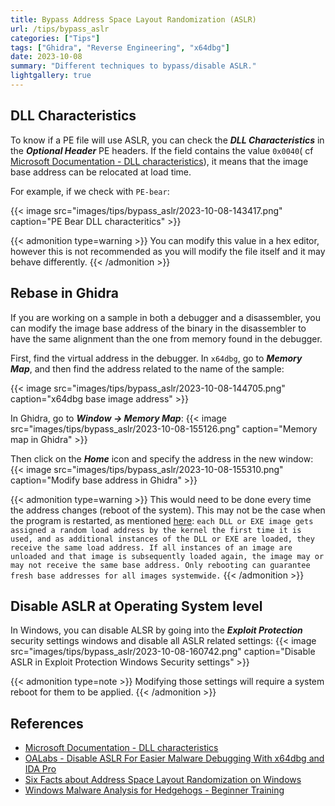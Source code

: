 ```yaml
---
title: Bypass Address Space Layout Randomization (ASLR)
url: /tips/bypass_aslr
categories: ["Tips"]
tags: ["Ghidra", "Reverse Engineering", "x64dbg"]
date: 2023-10-08
summary: "Different techniques to bypass/disable ASLR."
lightgallery: true
---
```


## DLL Characteristics

To know if a PE file will use ASLR, you can check the ***DLL Characteristics*** in the ***Optional Header*** PE headers. If the field contains the value `0x0040`( cf [Microsoft Documentation - DLL characteristics](https://learn.microsoft.com/en-us/windows/win32/debug/pe-format#dll-characteristics)), it means that the image base address can be relocated at load time. 

For example, if we check with `PE-bear`:

{{< image src="images/tips/bypass_aslr/2023-10-08-143417.png" caption="PE Bear DLL characteritics" >}}

{{< admonition type=warning >}}
You can modify this value in a hex editor, however this is not recommended as you will modify the file itself and it may behave differently.
{{< /admonition >}}

## Rebase in Ghidra

If you are working on a sample in both a debugger and a disassembler, you can modify the image base address of the binary in the disassembler to have the same alignment than the one from memory found in the debugger.

First, find the virtual address in the debugger. In `x64dbg`, go to ***Memory Map***, and then find the address related to the name of the sample:

{{< image src="images/tips/bypass_aslr/2023-10-08-144705.png" caption="x64dbg base image address" >}}


In Ghidra, go to ***Window -> Memory Map***:
{{< image src="images/tips/bypass_aslr/2023-10-08-155126.png" caption="Memory map in Ghidra" >}}

Then click on the ***Home*** icon and specify the address in the new window:
{{< image src="images/tips/bypass_aslr/2023-10-08-155310.png" caption="Modify base address in Ghidra" >}}

{{< admonition type=warning >}}
This would need to be done every time the address changes (reboot of the system). This may not be the case when the program is restarted, as mentioned [here](https://www.mandiant.com/resources/blog/six-facts-about-address-space-layout-randomization-on-windows):
`each DLL or EXE image gets assigned a random load address by the kernel the first time it is used, and as additional instances of the DLL or EXE are loaded, they receive the same load address. If all instances of an image are unloaded and that image is subsequently loaded again, the image may or may not receive the same base address. Only rebooting can guarantee fresh base addresses for all images systemwide.`
{{< /admonition >}}


## Disable ASLR at Operating System level

In Windows, you can disable ALSR by going into the ***Exploit Protection*** security settings windows and disable all ASLR related settings:
{{< image src="images/tips/bypass_aslr/2023-10-08-160742.png" caption="Disable ASLR in Exploit Protection Windows Security settings" >}}

{{< admonition type=note >}}
Modifying those settings will require a system reboot for them to be applied.
{{< /admonition >}}


## References

- [Microsoft Documentation - DLL characteristics](https://learn.microsoft.com/en-us/windows/win32/debug/pe-format#dll-characteristics)
- [ OALabs - Disable ASLR For Easier Malware Debugging With x64dbg and IDA Pro](https://www.youtube.com/watch?v=DGX7oZvdmT0)
- [Six Facts about Address Space Layout Randomization on Windows](https://www.mandiant.com/resources/blog/six-facts-about-address-space-layout-randomization-on-windows)
- [Windows Malware Analysis for Hedgehogs - Beginner Training](https://www.udemy.com/course/windows-malware-analysis-for-hedgehogs-beginner-training/)

